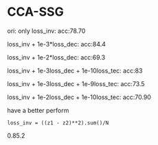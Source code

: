 # CCA-SSG

ori: only loss_inv: acc:78.70



loss_inv + 1e-3*loss_dec: acc:84.4

loss_inv + 1e-2*loss_dec: acc:69.3



loss_inv + 1e-3loss_dec + 1e-10loss_tec: acc:83

loss_inv + 1e-3loss_dec + 1e-9loss_tec: acc:73.5

loss_inv + 1e-2loss_dec + 1e-10loss_tec: acc:70.90



have a better perform

```
loss_inv = ((z1 - z2)**2).sum()/N
```

0.85.2

